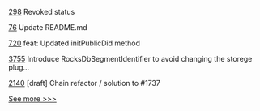 
[298](https://github.com/hyperledger/aries-mobile-agent-react-native/pull/298) Revoked status

[76](https://github.com/hyperledger-labs/hlf-operator/pull/76) Update README.md

[720](https://github.com/hyperledger/aries-framework-javascript/pull/720) feat: Updated initPublicDid method

[3755](https://github.com/hyperledger/besu/pull/3755) Introduce RocksDbSegmentIdentifier to avoid changing the storege plug…

[2140](https://github.com/hyperledger/iroha/pull/2140) [draft] Chain refactor / solution to #1737


[See more >>>](https://start-here.hyperledger.org/pull-requests)
